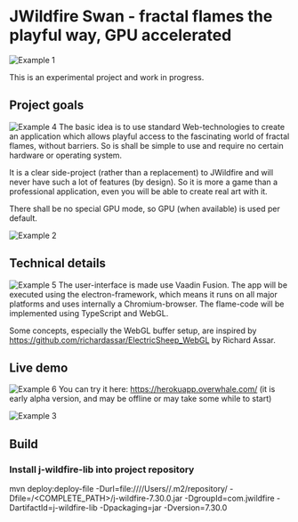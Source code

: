 # JWildfire Swan - fractal flames the playful way, GPU accelerated

![Example 1](example1.jpg?raw=true)

This is an experimental project and work in progress.

## Project goals
![Example 4](example4.jpg?raw=true)
The basic idea is to use standard Web-technologies to create an application which allows playful access to the fascinating world of fractal flames, without barriers.
So is shall be simple to use and require no certain hardware or operating system.

It is a clear side-project (rather than a replacement) to JWildfire and will never have such a lot of features (by design).
So it is more a game than a professional application, even you will be able to
create real art with it.

There shall be no special GPU mode, so GPU (when available) is used per default.

![Example 2](example2.jpg?raw=true)

## Technical details
![Example 5](example5.jpg?raw=true)
The user-interface is made use Vaadin Fusion.
The app will be executed using the electron-framework, which means it runs on all major platforms and uses internally a Chromium-browser. 
The flame-code will be implemented using TypeScript and WebGL.

Some concepts, especially the WebGL buffer setup, are inspired by 
https://github.com/richardassar/ElectricSheep_WebGL by Richard Assar.

## Live demo
![Example 6](example6.jpg?raw=true)
You can try it here: https://herokuapp.overwhale.com/ 
(it is early alpha version, and may be offline or may take some while to start)

![Example 3](example3.jpg?raw=true)
## Build


### Install j-wildfire-lib into project repository

mvn deploy:deploy-file -Durl=file:////Users/<USER>/.m2/repository/ -Dfile=/<COMPLETE_PATH>/j-wildfire-7.30.0.jar -DgroupId=com.jwildfire -DartifactId=j-wildfire-lib -Dpackaging=jar -Dversion=7.30.0